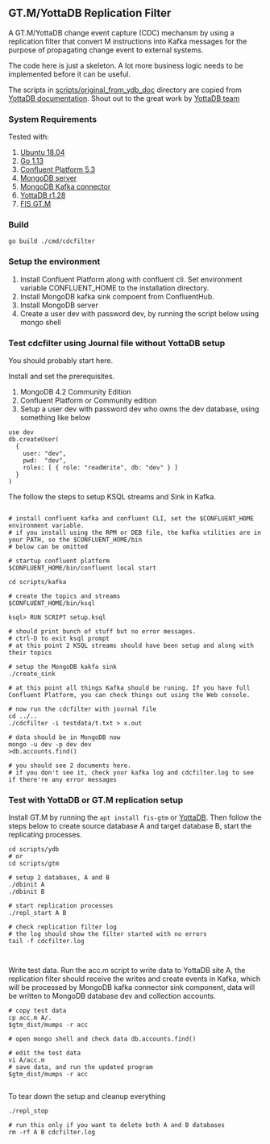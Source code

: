 ## GT.M/YottaDB Replication Filter

A GT.M/YottaDB change event capture (CDC) mechansm by using a replication filter that convert M instructions into Kafka messages for the purpose of propagating change event to external systems.

The code here is just a skeleton. A lot more business logic needs to be implemented before it can be useful.

The scripts in [scripts/original_from_ydb_doc](scripts/original_from_ydb_doc) directory are copied from [YottaDB documentation](https://gitlab.com/YottaDB/DB/YDBDoc/tree/master/AdminOpsGuide/repl_procedures). Shout out to the great work by [YottaDB team](https://yottadb.com/)

### System Requirements

Tested with:

1. [Ubuntu 18.04](http://releases.ubuntu.com/18.04/)
2. [Go 1.13](https://golang.org/dl/)
3. [Confluent Platform 5.3](https://www.confluent.io/download/)
4. [MongoDB server](https://www.mongodb.com/download-center/community)
5. [MongoDB Kafka connector](https://www.confluent.io/hub/mongodb/kafka-connect-mongodb)
6. [YottaDB r1.28](https://yottadb.com/product/get-started/)
7. [FIS GT.M](https://en.wikipedia.org/wiki/GT.M)

### Build

```
go build ./cmd/cdcfilter

```

### Setup the environment

1. Install Confluent Platform along with confluent cli. Set environment variable CONFLUENT_HOME to the installation directory.
2. Install MongoDB kafka sink compoent from ConfluentHub.
3. Install MongoDB server
4. Create a user dev with password dev, by running the script below using mongo shell

### Test cdcfilter using Journal file without YottaDB setup

You should probably start here.

Install and set the prerequisites.

1. MongoDB 4.2 Community Edition
2. Confluent Platform or Community edition
3. Setup a user dev with password dev who owns the dev database, using something like below

```
use dev
db.createUser(
  {
    user: "dev",
    pwd:  "dev",
    roles: [ { role: "readWrite", db: "dev" } ]
  }
)

```

The follow the steps to setup KSQL streams and Sink in Kafka.

```

# install confluent kafka and confluent CLI, set the $CONFLUENT_HOME environment variable.
# if you install using the RPM or DEB file, the kafka utilities are in your PATH, so the $CONFLUENT_HOME/bin
# below can be omitted

# startup confluent platform
$CONFLUENT_HOME/bin/confluent local start

cd scripts/kafka

# create the topics and streams
$CONFLUENT_HOME/bin/ksql

ksql> RUN SCRIPT setup.ksql

# should print bunch of stuff but no error messages.
# ctrl-D to exit ksql prompt
# at this point 2 KSQL streams should have been setup and along with their topics

# setup the MongoDB kakfa sink
./create_sink

# at this point all things Kafka should be runing. If you have full Confluent Platform, you can check things out using the Web console.

# now run the cdcfilter with journal file
cd ../..
./cdcfilter -i testdata/t.txt > x.out

# data should be in MongoDB now
mongo -u dev -p dev dev
>db.accounts.find()

# you should see 2 documents here.
# if you don't see it, check your kafka log and cdcfilter.log to see if there're any error messages

```

### Test with YottaDB or GT.M replication setup

Install GT.M by running the ```apt install fis-gtm``` or [YottaDB](https://yottadb.com/product/get-started/).
Then follow the steps below to create source database A and target database B, start the replicating processes.

```
cd scripts/ydb 
# or 
cd scripts/gtm

# setup 2 databases, A and B
./dbinit A
./dbinit B

# start replication processes
./repl_start A B

# check replication filter log
# the log should show the filter started with no errors
tail -f cdcfilter.log



```

Write test data.
Run the acc.m script to write data to YottaDB site A, the replication filter should receive the writes and create events in Kafka, which will be processed by MongoDB kafka connector sink component, data will be written to MongoDB database dev and collection accounts.

```
# copy test data
cp acc.m A/.
$gtm_dist/mumps -r acc

# open mongo shell and check data db.accounts.find()

# edit the test data
vi A/acc.m
# save data, and run the updated program
$gtm_dist/mumps -r acc


```

To tear down the setup and cleanup everything

```
./repl_stop

# run this only if you want to delete both A and B databases
rm -rf A B cdcfilter.log

```

